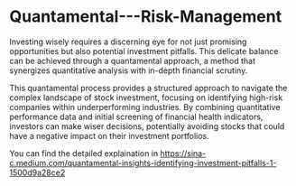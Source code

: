 # Quantamental---Risk-Management
Investing wisely requires a discerning eye for not just promising opportunities but also potential investment pitfalls. This delicate balance can be achieved through a quantamental approach, a method that synergizes quantitative analysis with in-depth financial scrutiny.

This quantamental process provides a structured approach to navigate the complex landscape of stock investment, focusing on identifying high-risk companies within underperforming industries. By combining quantitative performance data and initial screening of financial health indicators, investors can make wiser decisions, potentially avoiding stocks that could have a negative impact on their investment portfolios.

You can find the detailed explaination in https://sina-c.medium.com/quantamental-insights-identifying-investment-pitfalls-1-1500d9a28ce2
